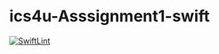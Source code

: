 # ics4u-Asssignment1-swift
[![SwiftLint](https://github.com/basit21740/ics4u-Asssignment1-swift/workflows/SwiftLint/badge.svg)](https://github.com/basit21740/ics4u-Asssignment1-swift/actions)
